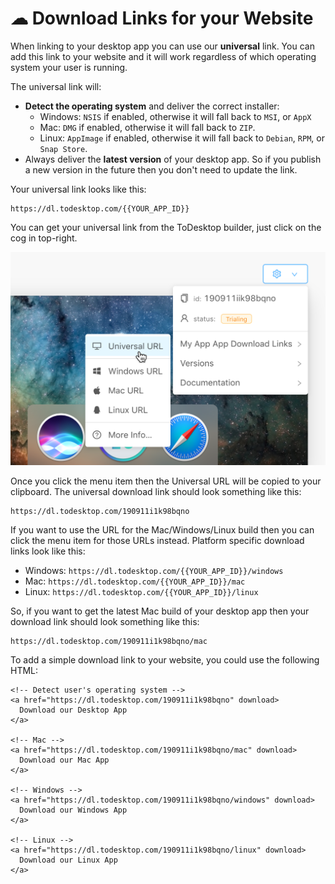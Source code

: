 # ☁ Download Links for your Website

When linking to your desktop app you can use our **universal** link. You can add this link to your website and it will work regardless of which operating system your user is running.

The universal link will:

* **Detect the operating system** and deliver the correct installer:
  * Windows: `NSIS` if enabled, otherwise it will fall back to `MSI`, or `AppX`
  * Mac: `DMG` if enabled, otherwise it will fall back to `ZIP`.
  * Linux: `AppImage` if enabled, otherwise it will fall back to `Debian`, `RPM`, or `Snap Store`.
* Always deliver the **latest version** of your desktop app.  So if you publish a new version in the future then you don't need to update the link.

Your universal link looks like this:

```
https://dl.todesktop.com/{{YOUR_APP_ID}}
```

You can get your universal link from the ToDesktop builder, just click on the cog in top-right.

![](<../.gitbook/assets/copy universal link to clipboard.png>)

Once you click the menu item then the Universal URL will be copied to your clipboard. The universal download link should look something like this:

```
https://dl.todesktop.com/190911i1k98bqno
```

If you want to use the URL for the Mac/Windows/Linux build then you can click the menu item for those URLs instead. Platform specific download links look like this:

* Windows: `https://dl.todesktop.com/{{YOUR_APP_ID}}/windows`
* Mac: `https://dl.todesktop.com/{{YOUR_APP_ID}}/mac`
* Linux: `https://dl.todesktop.com/{{YOUR_APP_ID}}/linux`

So, if you want to get the latest Mac build of your desktop app then your download link should look something like this:

```
https://dl.todesktop.com/190911i1k98bqno/mac
```

To add a simple download link to your website, you could use the following HTML:

```markup
<!-- Detect user's operating system -->
<a href="https://dl.todesktop.com/190911i1k98bqno" download>
  Download our Desktop App
</a>

<!-- Mac -->
<a href="https://dl.todesktop.com/190911i1k98bqno/mac" download>
  Download our Mac App
</a>

<!-- Windows -->
<a href="https://dl.todesktop.com/190911i1k98bqno/windows" download>
  Download our Windows App
</a>

<!-- Linux -->
<a href="https://dl.todesktop.com/190911i1k98bqno/linux" download>
  Download our Linux App
</a>
```
